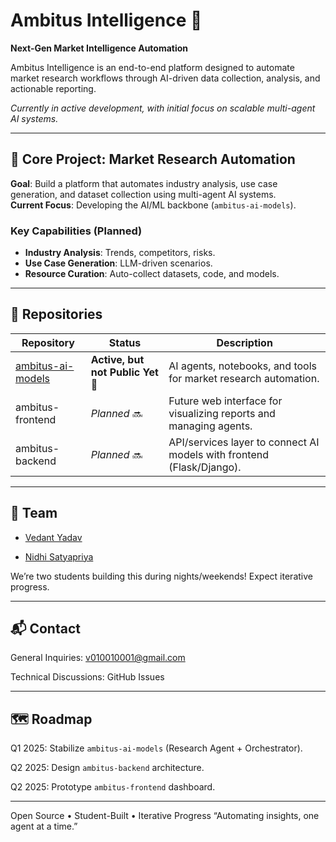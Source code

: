 # Ambitus Intelligence 🚀

**Next-Gen Market Intelligence Automation**

Ambitus Intelligence is an end-to-end platform designed to automate market research workflows through AI-driven data collection, analysis, and actionable reporting.  

*Currently in active development, with initial focus on scalable multi-agent AI systems.*

---

## 🎯 Core Project: Market Research Automation

**Goal**: Build a platform that automates industry analysis, use case generation, and dataset collection using multi-agent AI systems.  
**Current Focus**: Developing the AI/ML backbone (`ambitus-ai-models`).

### Key Capabilities (Planned)
- **Industry Analysis**: Trends, competitors, risks.
- **Use Case Generation**: LLM-driven scenarios.
- **Resource Curation**: Auto-collect datasets, code, and models.

---

## 📂 Repositories

| Repository                | Status       | Description                                                                 |
|---------------------------|--------------|-----------------------------------------------------------------------------|
| [ambitus-ai-models](https://github.com/ambitus-intelligence/ambitus-ai-models) | **Active, but not Public Yet** 🚧 | AI agents, notebooks, and tools for market research automation.            |
| ambitus-frontend          | *Planned* 🔜 | Future web interface for visualizing reports and managing agents.          |
| ambitus-backend           | *Planned* 🔜 | API/services layer to connect AI models with frontend (Flask/Django).      |

---

## 👥 Team

- [Vedant Yadav](https://github.com/TheMimikyu)

- [Nidhi Satyapriya](https://github.com/Nidhi-Satyapriya)

We’re two students building this during nights/weekends! Expect iterative progress.

---

## 📬 Contact
General Inquiries: v010010001@gmail.com

Technical Discussions: GitHub Issues

---

## 🗺️ Roadmap
Q1 2025: Stabilize `ambitus-ai-models` (Research Agent + Orchestrator).

Q2 2025: Design `ambitus-backend` architecture.

Q2 2025: Prototype `ambitus-frontend` dashboard. 

--- 

Open Source • Student-Built • Iterative Progress
“Automating insights, one agent at a time.”
